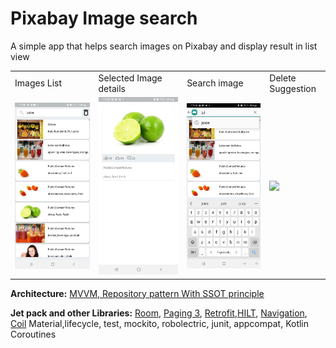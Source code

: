 # Pixabay Image search
A simple app that helps search images on Pixabay and display result in list view

<table>
  <tr>
    <td>Images List</td>
     <td>Selected Image details</td>
     <td>Search image</td>
     <td>Delete Suggestion</td>
  </tr>
  <tr>
    <td><img src="https://github.com/atebsy/PixaBay-Images-Search/blob/main/Screenshot_20220914-170615_PixaBay%20Images.jpg"></td>
     <td><img src="https://github.com/atebsy/PixaBay-Images-Search/blob/main/Screenshot_20220914-170636_PixaBay%20Images.jpg"></td>
    <td><img src="https://github.com/atebsy/PixaBay-Images-Search/blob/main/Screenshot_20220914-170656_PixaBay%20Images.jpg"></td>
    <td><img src="https://github.com/atebsy/PixaBay-Images-Search/blob/main/Screenshot_20220914-173424_PixaBay%20Images"></td>
  </tr>
 </table>
 
 <b>Architecture:</b> <a href="https://developer.android.com/topic/architecture">MVVM, Repository pattern With SSOT principle</a>
 
 <b>Jet pack and other Libraries:</b> <a href="https://developer.android.com/jetpack/androidx/releases/room">Room</a>, <a href="https://developer.android.com/topic/libraries/architecture/paging/v3-overview">Paging 3</a>, <a href="https://square.github.io/retrofit/">Retrofit</a>,<a href="https://developer.android.com/training/dependency-injection/hilt-android">HILT</a>, <a href="https://developer.android.com/guide/navigation">Navigation</a>, <a href="https://coil-kt.github.io/coil/">Coil</a> Material,lifecycle, test, mockito, robolectric, junit, appcompat, Kotlin Coroutines
